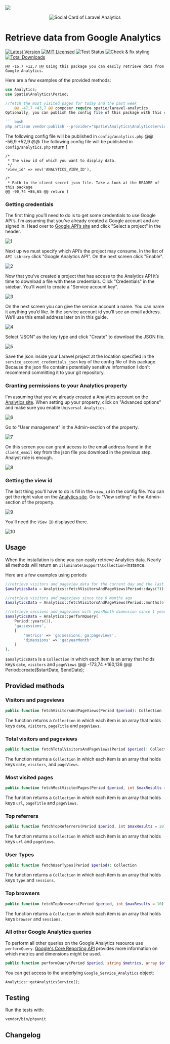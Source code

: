 
[<img src="https://github-ads.s3.eu-central-1.amazonaws.com/support-ukraine.svg?t=1" />](https://supportukrainenow.org)

<p align="center"><img src="/art/socialcard.png" alt="Social Card of Laravel Analytics"></p>

#  Retrieve data from Google Analytics

[![Latest Version](https://img.shields.io/github/release/spatie/laravel-analytics.svg?style=flat-square)](https://github.com/spatie/laravel-analytics/releases)
[![MIT Licensed](https://img.shields.io/badge/license-MIT-brightgreen.svg?style=flat-square)](LICENSE.md)
![Test Status](https://img.shields.io/github/workflow/status/spatie/laravel-analytics/run-tests?label=tests&style=flat-square)
![Check & fix styling](https://github.com/spatie/laravel-analytics/workflows/Check%20&%20fix%20styling/badge.svg)
[![Total Downloads](https://img.shields.io/packagist/dt/spatie/laravel-analytics.svg?style=flat-square)](https://packagist.org/packages/spatie/laravel-analytics)

	@@ -16,7 +12,7 @@ Using this package you can easily retrieve data from Google Analytics.
Here are a few examples of the provided methods:

```php
use Analytics;
use Spatie\Analytics\Period;

//fetch the most visited pages for today and the past week
	@@ -47,7 +43,7 @@ composer require spatie/laravel-analytics
Optionally, you can publish the config file of this package with this command:

``` bash
php artisan vendor:publish --provider="Spatie\Analytics\AnalyticsServiceProvider"
```

The following config file will be published in `config/analytics.php`
	@@ -56,9 +52,9 @@ The following config file will be published in `config/analytics.php`
return [

    /*
     * The view id of which you want to display data.
     */
    'view_id' => env('ANALYTICS_VIEW_ID'),

    /*
     * Path to the client secret json file. Take a look at the README of this package
	@@ -90,74 +86,65 @@ return [

### Getting credentials

The first thing you’ll need to do is to get some credentials to use Google API’s. I’m assuming that you’ve already created a Google account and are signed in. Head over to [Google API’s site](https://console.developers.google.com/apis) and click "Select a project" in the header.

![1](https://spatie.github.io/laravel-analytics/v4/1.png)

Next up we must specify which API’s the project may consume. In the list of `API Library` click "Google Analytics API". On the next screen click "Enable".

![2](https://spatie.github.io/laravel-analytics/v4/2.png)

Now that you’ve created a project that has access to the Analytics API it’s time to download a file with these credentials. Click "Credentials" in the sidebar. You’ll want to create a "Service account key".

![3](https://spatie.github.io/laravel-analytics/v4/3.png)

On the next screen you can give the service account a name. You can name it anything you’d like. In the service account id you’ll see an email address. We’ll use this email address later on in this guide.

![4](https://spatie.github.io/laravel-analytics/v4/4.png)

Select "JSON" as the key type and click "Create" to download the JSON file.

![5](https://spatie.github.io/laravel-analytics/v4/5.png)

Save the json inside your Laravel project at the location specified in the `service_account_credentials_json` key of the config file of this package. Because the json file contains potentially sensitive information I don't recommend committing it to your git repository.

### Granting permissions to your Analytics property

I'm assuming that you've already created a Analytics account on the [Analytics site](https://analytics.google.com/analytics). When setting up your property, click on "Advanced options" and make sure you enable `Universal Analytics`.

![6](https://spatie.github.io/laravel-analytics/v4/6.png)

Go to "User management" in the Admin-section of the property.

![7](https://spatie.github.io/laravel-analytics/v4/7.png)

On this screen you can grant access to the email address found in the `client_email` key from the json file you download in the previous step. Analyst role is enough.

![8](https://spatie.github.io/laravel-analytics/v4/8.png)

### Getting the view id

The last thing you'll have to do is fill in the `view_id` in the config file. You can get the right value on the [Analytics site](https://analytics.google.com/analytics). Go to "View setting" in the Admin-section of the property.

![9](https://spatie.github.io/laravel-analytics/v4/9.png)

You'll need the `View ID` displayed there.

![10](https://spatie.github.io/laravel-analytics/v4/10.png)

## Usage

When the installation is done you can easily retrieve Analytics data. Nearly all methods will return an `Illuminate\Support\Collection`-instance.


Here are a few examples using periods
```php
//retrieve visitors and pageview data for the current day and the last seven days
$analyticsData = Analytics::fetchVisitorsAndPageViews(Period::days(7));

//retrieve visitors and pageviews since the 6 months ago
$analyticsData = Analytics::fetchVisitorsAndPageViews(Period::months(6));

//retrieve sessions and pageviews with yearMonth dimension since 1 year ago
$analyticsData = Analytics::performQuery(
    Period::years(1),
    'ga:sessions',
    [
        'metrics' => 'ga:sessions, ga:pageviews',
        'dimensions' => 'ga:yearMonth'
    ]
);
```

`$analyticsData` is a `Collection` in which each item is an array that holds keys `date`, `visitors` and `pageViews`
	@@ -173,74 +160,136 @@ Period::create($startDate, $endDate);

## Provided methods

### Visitors and pageviews

```php
public function fetchVisitorsAndPageViews(Period $period): Collection
```

The function returns a `Collection` in which each item is an array that holds keys `date`, `visitors`, `pageTitle` and `pageViews`.

### Total visitors and pageviews

```php
public function fetchTotalVisitorsAndPageViews(Period $period): Collection
```

The function returns a `Collection` in which each item is an array that holds keys `date`, `visitors`, and `pageViews`.

### Most visited pages

```php
public function fetchMostVisitedPages(Period $period, int $maxResults = 20): Collection
```

The function returns a `Collection` in which each item is an array that holds keys `url`, `pageTitle` and `pageViews`.

### Top referrers

```php
public function fetchTopReferrers(Period $period, int $maxResults = 20): Collection
```

The function returns a `Collection` in which each item is an array that holds keys `url` and `pageViews`.

### User Types

```php
public function fetchUserTypes(Period $period): Collection
```

The function returns a `Collection` in which each item is an array that holds keys `type` and `sessions`.

### Top browsers

```php
public function fetchTopBrowsers(Period $period, int $maxResults = 10): Collection
```

The function returns a `Collection` in which each item is an array that holds keys `browser` and `sessions`.

### All other Google Analytics queries

To perform all other queries on the Google Analytics resource use `performQuery`.  [Google's Core Reporting API](https://developers.google.com/analytics/devguides/reporting/core/v3/common-queries) provides more information on which metrics and dimensions might be used.

```php
public function performQuery(Period $period, string $metrics, array $others = [])
```

You can get access to the underlying `Google_Service_Analytics` object:

```php
Analytics::getAnalyticsService();
```

## Testing

Run the tests with:

``` bash
vendor/bin/phpunit
```

## Changelog
